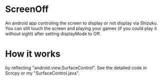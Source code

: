 # ScreenOff
An android app controling the screen to display or not display via Shizuku.
You can still touch the screen and playing your games (if you could play it without sight) after setting displayMode to Off. 
# How it works
by reflecting "android.view.SurfaceControl". See the detailed code in Scrcpy or my "SurfaceControl.java".
